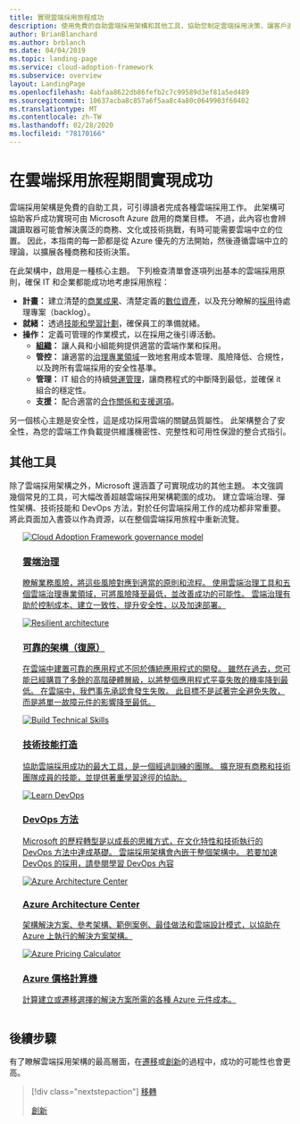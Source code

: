 ```yaml
---
title: 實現雲端採用旅程成功
description: 使用免費的自助雲端採用架構和其他工具，協助您制定雲端採用決策，讓客戶達到成功。
author: BrianBlanchard
ms.author: brblanch
ms.date: 04/04/2019
ms.topic: landing-page
ms.service: cloud-adoption-framework
ms.subservice: overview
layout: LandingPage
ms.openlocfilehash: 4abfaa8622db86fefb2c7c99589d3ef81a5ed489
ms.sourcegitcommit: 10637acba8c857a6f5aa8c4a80c0649903f60402
ms.translationtype: MT
ms.contentlocale: zh-TW
ms.lasthandoff: 02/28/2020
ms.locfileid: "78170166"
---
```

# <a name="enable-success-during-a-cloud-adoption-journey"></a>在雲端採用旅程期間實現成功

雲端採用架構是免費的自助工具，可引導讀者完成各種雲端採用工作。 此架構可協助客戶成功實現可由 Microsoft Azure 啟用的商業目標。 不過，此內容也會辨識讀取器可能會解決廣泛的商務、文化或技術挑戰，有時可能需要雲端中立的位置。 因此，本指南的每一節都是從 Azure 優先的方法開始，然後遵循雲端中立的理論，以擴展各種商務和技術決策。

在此架構中，啟用是一種核心主題。 下列檢查清單會逐項列出基本的雲端採用原則，確保 IT 和企業都能成功地考慮採用旅程：

- **計畫：** 建立清楚的[商業成果](../strategy/business-outcomes/index.md)、清楚定義的[數位資產](../digital-estate/index.md)，以及充分瞭解的[採用](../migrate/migration-considerations/prerequisites/migration-backlog-review.md)待處理專案（backlog）。
- **就緒：** 透過[技能和學習計劃](../ready/technical-skills.md)，確保員工的準備就緒。
- **操作：** 定義可管理的作業模式，以在採用之後引導活動。
  - **[組織](../organize/index.md)：** 讓人員和小組能夠提供適當的雲端作業和採用。
  - **管控：** 讓適當的[治理專業領域](../govern/index.md)一致地套用成本管理、風險降低、合規性，以及跨所有雲端採用的安全性基準。
  - **管理：** IT 組合的持續[營運管理](../manage/index.md)，讓商務程式的中斷降到最低，並確保 it 組合的穩定性。
  - **支援：** 配合適當的[合作關係和支援選項](../migrate/migration-considerations/assess/partnership-options.md)。

另一個核心主題是安全性，這是成功採用雲端的關鍵品質屬性。 此架構整合了安全性，為您的雲端工作負載提供維護機密性、完整性和可用性保證的整合式指引。 

## <a name="additional-tools"></a>其他工具

除了雲端採用架構之外，Microsoft 還涵蓋了可實現成功的其他主題。 本文強調幾個常見的工具，可大幅改善超越雲端採用架構範圍的成功。 建立雲端治理、彈性架構、技術技能和 DevOps 方法，對於任何雲端採用工作的成功都非常重要。 將此頁面加入書簽以作為資源，以在整個雲端採用旅程中重新流覽。

<!-- markdownlint-disable MD033 -->

<ul class="panelContent cardsH">
<li style="display: flex; flex-direction: column;">
    <a href="../govern/guides/index.md" style="display: flex; flex-direction: column; flex: 1 0 auto;">
        <div class="cardSize" style="flex: 1 0 auto; display: flex;">
            <div class="cardPadding" style="display: flex;">
                <div class="card">
                    <div class="cardImageOuter">
                        <div class="cardImage bgdAccent1">
                            <img alt="Cloud Adoption Framework governance model" src="../_images/operational-transformation-govern-highres.png" data-linktype="external" />
                        </div>
                    </div>
                    <div class="cardText">
                        <h3>雲端治理</h3>
                        <p>瞭解業務風險，將這些風險對應到適當的原則和流程。 使用雲端治理工具和五個雲端治理專業領域，可將風險降至最低，並改善成功的可能性。 雲端治理有助於控制成本、建立一致性、提升安全性，以及加速部署。</p>
                    </div>
                </div>
            </div>
        </div>
    </a>
</li>
<li style="display: flex; flex-direction: column;">
    <a href="https://docs.microsoft.com/azure/architecture/framework/resiliency/overview" style="display: flex; flex-direction: column; flex: 1 0 auto;">
        <div class="cardSize" style="flex: 1 0 auto; display: flex;">
            <div class="cardPadding" style="display: flex;">
                <div class="card">
                    <div class="cardImageOuter">
                        <div class="cardImage bgdAccent1">
                            <img alt="Resilient architecture" src="https://docs.microsoft.com/azure/architecture/resiliency/images/redundancy.svg" data-linktype="external" />
                        </div>
                    </div>
                    <div class="cardText">
                        <h3>可靠的架構（復原）</h3>
                        <p>在雲端中建置可靠的應用程式不同於傳統應用程式的開發。 雖然在過去，您可能已經購買了多餘的高階硬體層級，以將整個應用程式平臺失敗的機率降到最低。 在雲端中，我們事先承認會發生失敗。 此目標不是試著完全避免失敗，而是將單一故障元件的影響降至最低。</p>
                    </div>
                </div>
            </div>
        </div>
    </a>
</li>
<li style="display: flex; flex-direction: column;">
    <a href="../ready/technical-skills.md" style="display: flex; flex-direction: column; flex: 1 0 auto;">
        <div class="cardSize" style="flex: 1 0 auto; display: flex;">
            <div class="cardPadding" style="display: flex;">
                <div class="card">
                    <div class="cardImageOuter">
                        <div class="cardImage bgdAccent1">
                            <img alt="Build Technical Skills" src="https://docs.microsoft.com/media/learn/Product/Learn/learningpath_graphic.svg" data-linktype="external" />
                        </div>
                    </div>
                    <div class="cardText">
                        <h3>技術技能打造</h3>
                        <p>協助雲端採用成功的最大工具，是一個經過訓練的團隊。 擴充現有商務和技術團隊成員的技能，並提供著重學習途徑的協助。</p>
                    </div>
                </div>
            </div>
        </div>
    </a>
</li>
<li style="display: flex; flex-direction: column;">
    <a href="https://docs.microsoft.com/azure/devops/learn/" style="display: flex; flex-direction: column; flex: 1 0 auto;">
        <div class="cardSize" style="flex: 1 0 auto; display: flex;">
            <div class="cardPadding" style="display: flex;">
                <div class="card">
                    <div class="cardImageOuter">
                        <div class="cardImage bgdAccent1">
                            <img alt="Learn DevOps" src="https://docs.microsoft.com/azure/devops/learn/_img/learn-devops.svg" data-linktype="external" />
                        </div>
                    </div>
                    <div class="cardText">
                        <h3>DevOps 方法</h3>
                        <p>Microsoft 的歷程轉型是以成長的思維方式，在文化特性和技術執行的 DevOps 方法中達成基礎。 雲端採用架構會內嵌于整個架構中。 若要加速 DevOps 的採用，請參閱學習 DevOps 內容</p>
                    </div>
                </div>
            </div>
        </div>
    </a>
</li>
<li style="display: flex; flex-direction: column;">
    <a href="https://docs.microsoft.com/azure/architecture/" style="display: flex; flex-direction: column; flex: 1 0 auto;">
        <div class="cardSize" style="flex: 1 0 auto; display: flex;">
            <div class="cardPadding" style="display: flex;">
                <div class="card">
                    <div class="cardImageOuter">
                        <div class="cardImage bgdAccent1">
                            <img alt="Azure Architecture Center" src="https://docs.microsoft.com/azure/architecture/example-scenario/data/media/architecture-data-warehouse.png" data-linktype="external" />
                        </div>
                    </div>
                    <div class="cardText">
                        <h3>Azure Architecture Center</h3>
                        <p>架構解決方案、參考架構、範例案例、最佳做法和雲端設計模式，以協助在 Azure 上執行的解決方案架構。</p>
                    </div>
                </div>
            </div>
        </div>
    </a>
</li>
<li style="display: flex; flex-direction: column;">
    <a href="https://azure.microsoft.com/pricing/calculator/" style="display: flex; flex-direction: column; flex: 1 0 auto;">
        <div class="cardSize" style="flex: 1 0 auto; display: flex;">
            <div class="cardPadding" style="display: flex;">
                <div class="card">
                    <div class="cardImageOuter">
                        <div class="cardImage bgdAccent1">
                            <img alt="Azure Pricing Calculator" src="../_images/calculator-preview.png" data-linktype="external" />
                        </div>
                    </div>
                    <div class="cardText">
                        <h3>Azure 價格計算機</h3>
                        <p>計算建立或遷移選擇的解決方案所需的各種 Azure 元件成本。</p>
                    </div>
                </div>
            </div>
        </div>
    </a>
</li>
</ul>

<!-- markdownlint-enable MD033 -->

## <a name="next-steps"></a>後續步驟

有了瞭解雲端採用架構的最高層面，在[遷移](./migrate.md)或[創新](./innovate.md)的過程中，成功的可能性也會更高。

> [!div class="nextstepaction"]
> [移轉](./migrate.md)
>
> [創新](./innovate.md)
